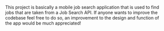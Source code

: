 This project is basically a mobile job search application that is used to find jobs that are taken from a Job Search API.
If anyone wants to improve the codebase feel free to do so, an improvement to the design and function of the app would be much appreciated!